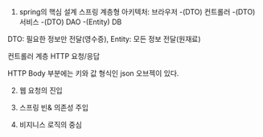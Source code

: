 1. spring의 핵심 설계
스프링 계층형 아키텍처: 브라우저 -(DTO) 컨트롤러 -(DTO) 서비스 -(DTO) DAO -(Entity) DB

DTO: 필요한 정보만 전달(영수증), Entity: 모든 정보 전달(원재료)

컨트롤러 계층
HTTP 요청/응답

HTTP Body 부분에는 키와 값 형식인 json 오브젝이 있다. 






2. 웹 요청의 진입

3. 스프링 빈& 의존성 주입

4. 비지니스 로직의 중심
